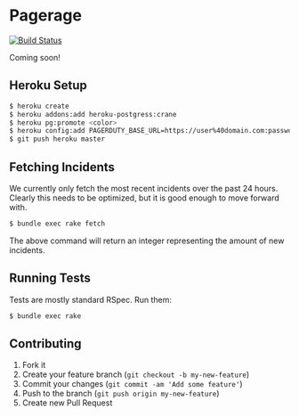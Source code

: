 # Pagerage

[![Build Status](https://secure.travis-ci.org/gorsuch/pagerage.png)](http://travis-ci.org/gorsuch/pagerage)

Coming soon!

## Heroku Setup

```bash
$ heroku create
$ heroku addons:add heroku-postgress:crane
$ heroku pg:promote <color>
$ heroku config:add PAGERDUTY_BASE_URL=https://user%40domain.com:password@domain.pagerduty.com/api/v1
$ git push heroku master
```

## Fetching Incidents

We currently only fetch the most recent incidents over the past 24 hours.  Clearly this needs to be optimized, but it is good enough to move forward with.

```bash
$ bundle exec rake fetch
```

The above command will return an integer representing the amount of new incidents.

## Running Tests

Tests are mostly standard RSpec. Run them:

```bash
$ bundle exec rake
```

## Contributing

1. Fork it
2. Create your feature branch (`git checkout -b my-new-feature`)
3. Commit your changes (`git commit -am 'Add some feature'`)
4. Push to the branch (`git push origin my-new-feature`)
5. Create new Pull Request
